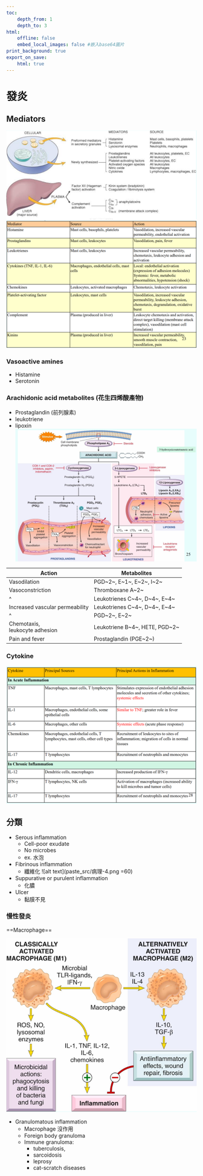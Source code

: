 ```yaml
---
toc:
    depth_from: 1
    depth_to: 3
html:
    offline: false
    embed_local_images: false #嵌入base64圖片
print_background: true
export_on_save:
    html: true
---
```


# 發炎

## Mediators 
![alt text](paste_src/病理-1.png)
![alt text](paste_src/病理.png)
### Vasoactive  amines 
  - Histamine
  - Serotonin


### Arachidonic acid metabolites (花生四烯酸產物)
  - Prostaglandin (前列腺素)
  - leukotriene
  - lipoxin
  ![alt text](paste_src/病理-2.png)

|Action |Metabolites|
|-|-|
Vasodilation |PGD~2~, E~1~, E~2~, I~2~
Vasoconstriction |Thromboxane A~2~|
^| Leukotrienes C~4~, D~4~, E~4~
Increased vascular permeability | Leukotrienes C~4~, D~4~, E~4~
^|PGD~2~, E~2~
Chemotaxis,<br>leukocyte adhesion |Leukotriene B~4~, HETE, PGD~2~
Pain and fever| Prostaglandin (PGE~2~)


### Cytokine 

![alt text](paste_src/病理-3.png)

## 分類 
- Serous inflammation 
  - Cell-poor exudate
  - No microbes
  - ex. 水泡
- Fibrinous inflammation
  - 纖維化
  ![alt text](paste_src/病理-4.png =60)
- Suppurative or purulent inflammation
  - 化膿
- Ulcer 
  - 黏膜不見

### 慢性發炎 

==Macrophage==

![alt text](paste_src/病理-5.png)

- Granulomatous inflammation
  - Macrophage 沒作用
  - Foreign body granuloma
  - Immune granuloma:
    - tuberculosis, 
    - sarcoidosis 
    - leprosy
    - cat-scratch diseases

